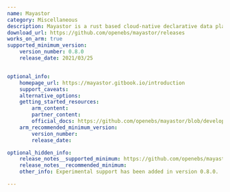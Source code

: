 ```yaml
---
name: Mayastor
category: Miscellaneous
description: Mayastor is a rust based cloud-native declarative data plane, which abstracts storage resources and their differences through the data plane.
download_url: https://github.com/openebs/mayastor/releases
works_on_arm: true
supported_minimum_version:
    version_number: 0.8.0
    release_date: 2021/03/25


optional_info:
    homepage_url: https://mayastor.gitbook.io/introduction
    support_caveats:
    alternative_options:
    getting_started_resources:
        arm_content:
        partner_content:
        official_docs: https://github.com/openebs/mayastor/blob/develop/doc/build.md
    arm_recommended_minimum_version:
        version_number:
        release_date:

optional_hidden_info:
    release_notes__supported_minimum: https://github.com/openebs/mayastor/releases/tag/v0.8.0
    release_notes__recommended_minimum:
    other_info: Experimental support has been added in version 0.8.0.

---
```

